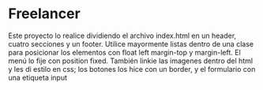 # Freelancer

Este proyecto lo realice dividiendo el archivo index.html en un header, cuatro secciones y un footer. Utilice mayormente listas dentro de una clase para posicionar los elementos con float left margin-top y margin-left. El menú lo fije con position fixed.
También linkie las imagenes dentro del html y les di estilo en css; los botones los hice con un border, y el formulario con una etiqueta input

